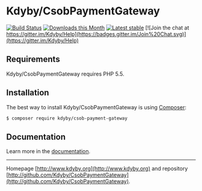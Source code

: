 Kdyby/CsobPaymentGateway
========================

[![Build Status](https://travis-ci.org/Kdyby/CsobPaymentGateway.svg?branch=master)](https://travis-ci.org/Kdyby/CsobPaymentGateway)
[![Downloads this Month](https://img.shields.io/packagist/dm/kdyby/csob-payment-gateway.svg)](https://packagist.org/packages/kdyby/csob-payment-gateway)
[![Latest stable](https://img.shields.io/packagist/v/kdyby/csob-payment-gateway.svg)](https://packagist.org/packages/kdyby/csob-payment-gateway)
[![Join the chat at https://gitter.im/Kdyby/Help](https://badges.gitter.im/Join%20Chat.svg)](https://gitter.im/Kdyby/Help)


Requirements
------------

Kdyby/CsobPaymentGateway requires PHP 5.5.


Installation
------------

The best way to install Kdyby/CsobPaymentGateway is using  [Composer](http://getcomposer.org/):

```sh
$ composer require kdyby/csob-payment-gateway
```


Documentation
-------------

Learn more in the [documentation](https://github.com/Kdyby/CsobPaymentGateway/blob/master/docs/en/index.md).


-----

Homepage [http://www.kdyby.org](http://www.kdyby.org) and repository [http://github.com/Kdyby/CsobPaymentGateway](http://github.com/Kdyby/CsobPaymentGateway).
